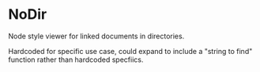 # NoDir
Node style viewer for linked documents in directories.

Hardcoded for specific use case, could expand to include a "string to find" function rather than hardcoded specfiics.
